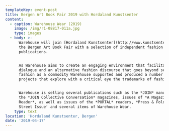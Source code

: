 ```yaml
---
templateKey: event-post
title: Bergen Art Book Fair 2019 with Hordaland Kunstsenter
content:
  - caption: Warehouse Wear (2019)
    image: /img/r1-08817-011a.jpg
    type: images
  - body: >-
      Warehouse will join [Hordaland Kunstsenter](http://www.kunstsenter.no) at
      the Bergen Art Book Fair with a selection of independent fashion
      publications.


      As Warehouse aims to create an engaging environment that facilitates
      dialogue and an alternative fashion discourse that goes beyond seeing
      fashion as a commodity Warehouse supported and produced a number of
      projects that explore with a critical eye the trademarks of fashion.


      Warehouse is selling several publications such as the *JOIN* manual and
      the *JOIN Collective Conversation* magazines, issues of *A Magazine
      Reader*, as well as issues of the *PORTAL* readers, *Press & Fold '*The
      Street Issue' and several items of Warehouse Wear.
    type: text
location: 'Hordaland Kunstsenter, Bergen'
date: '2019-04-17'
---
```


